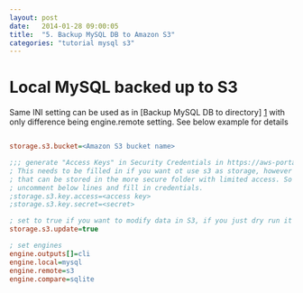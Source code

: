 ```yaml
---
layout: post
date:   2014-01-28 09:00:05
title:  "5. Backup MySQL DB to Amazon S3"
categories: "tutorial mysql s3"
---
```


# Local MySQL backed up to S3

Same INI setting can be used as in [Backup MySQL DB to directory] [1] with only difference being engine.remote setting. See below example for details

[1]: /xtbackup/tutorial/mysql/file/mysql-to-file.html "Backup MySQL DB to directory"

``` ini

storage.s3.bucket=<Amazon S3 bucket name>

;;; generate "Access Keys" in Security Credentials in https://aws-portal.amazon.com/gp/aws/developer/account/
; This needs to be filled in if you want ot use s3 as storage, however prefered way is to use private INI file
; that can be stored in the more secure folder with limited access. So if you do not use separate INI file please
; uncomment below lines and fill in credentials.
;storage.s3.key.access=<access key>
;storage.s3.key.secret=<secret>

; set to true if you want to modify data in S3, if you just dry run it set it to simulate
storage.s3.update=true

; set engines
engine.outputs[]=cli
engine.local=mysql
engine.remote=s3
engine.compare=sqlite
```

